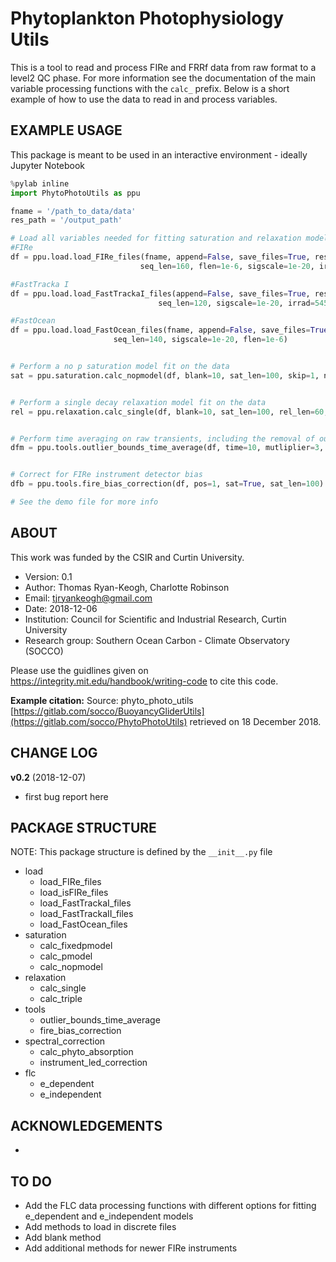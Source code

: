 Phytoplankton Photophysiology Utils
=====================

This is a tool to read and process FIRe and FRRf data from raw format to a level2 QC phase.
For more information see the documentation of the main variable processing functions with the `calc_` prefix.
Below is a short example of how to use the data to read in and process variables.


EXAMPLE USAGE
-------------
This package is meant to be used in an interactive environment - ideally Jupyter Notebook

```python
%pylab inline
import PhytoPhotoUtils as ppu

fname = '/path_to_data/data'
res_path = '/output_path'

# Load all variables needed for fitting saturation and relaxation models
#FIRe
df = ppu.load.load_FIRe_files(fname, append=False, save_files=True, res_path=res_path,
                             seq_len=160, flen=1e-6, sigscale=1e-20, irrad=47248)

#FastTracka I
df = ppu.load.load_FastTrackaI_files(append=False, save_files=True, res_path=res_path, 
                                 seq_len=120, sigscale=1e-20, irrad=545.62e10)

#FastOcean
df = ppu.load.load_FastOcean_files(fname, append=False, save_files=True, led_separate=True, res_path=res_path, 
                       seq_len=140, sigscale=1e-20, flen=1e-6)


# Perform a no p saturation model fit on the data
sat = ppu.saturation.calc_nopmodel(df, blank=10, sat_len=100, skip=1, n_iter=1000)


# Perform a single decay relaxation model fit on the data
rel = ppu.relaxation.calc_single(df, blank=10, sat_len=100, rel_len=60, sat_flashlets=0, n_iter=1000)


# Perform time averaging on raw transients, including the removal of outliers (mean + stdev * 3)
dfm = ppu.tools.outlier_bounds_time_average(df, time=10, mutliplier=3, seq_len=160)


# Correct for FIRe instrument detector bias
dfb = ppu.tools.fire_bias_correction(df, pos=1, sat=True, sat_len=100)

# See the demo file for more info
```


ABOUT
-----
This work was funded by the CSIR and Curtin University.

- Version: 0.1
- Author:  Thomas Ryan-Keogh, Charlotte Robinson
- Email:   tjryankeogh@gmail.com
- Date:    2018-12-06
- Institution: Council for Scientific and Industrial Research, Curtin University
- Research group: Southern Ocean Carbon - Climate Observatory (SOCCO)

Please use the guidlines given on https://integrity.mit.edu/handbook/writing-code to cite this code.

**Example citation:**
Source: phyto_photo_utils [https://gitlab.com/socco/BuoyancyGliderUtils](https://gitlab.com/socco/PhytoPhotoUtils) retrieved on 18 December 2018.


CHANGE LOG
----------
**v0.2** (2018-12-07)

- first bug report here


PACKAGE STRUCTURE
-----------------
NOTE: This package structure is defined by the `__init__.py` file
- load
	- load_FIRe_files
	- load_isFIRe_files
	- load_FastTrackaI_files
	- load_FastTrackaII_files
	- load_FastOcean_files
- saturation
	- calc_fixedpmodel
	- calc_pmodel
	- calc_nopmodel
- relaxation
	- calc_single
	- calc_triple
- tools
	- outlier_bounds_time_average
	- fire_bias_correction
- spectral_correction
	- calc_phyto_absorption
	- instrument_led_correction
- flc
	- e_dependent
	- e_independent


ACKNOWLEDGEMENTS
----------------
- 


TO DO
-----
- Add the FLC data processing functions with different options for fitting e_dependent and e_independent models
- Add methods to load in discrete files
- Add blank method
- Add additional methods for newer FIRe instruments
